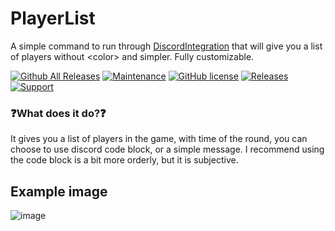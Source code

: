 # PlayerList
A simple command to run through [DiscordIntegration](https://github.com/Exiled-Team/DiscordIntegration) that will give you a list of players without &lt;color> and simpler. Fully customizable.

[![Github All Releases](https://img.shields.io/github/downloads/SrLicht/PlayerList/total.svg)](https://github.com/SrLicht/PlayerList/releases) [![Maintenance](https://img.shields.io/badge/Maintained%3F-yes-green.svg)](https://github.com/SrLicht/SCP-069/graphs/commit-activity) [![GitHub license](https://img.shields.io/github/license/Naereen/StrapDown.js.svg)](https://github.com/SrLicht/SCP-069/blob/main/LICENSE)
<a href="https://github.com/SrLicht/PlayerList/releases"><img src="https://img.shields.io/github/v/release/SrLicht/PlayerList?include_prereleases&label=Release" alt="Releases"></a>
<a href="https://discord.gg/PyUkWTg"><img src="https://img.shields.io/discord/656673194693885975?color=%23aa0000&label=EXILED" alt="Support"></a>

### ❓What does it do?❓ 
It gives you a list of players in the game, with time of the round, you can choose to use discord code block, or a simple message. I recommend using the code block is a bit more orderly, but it is subjective.

## Example image
![image](https://user-images.githubusercontent.com/36207738/130431725-f3c6e26d-fa61-4ca8-9f7e-8d9588d541e3.png)

